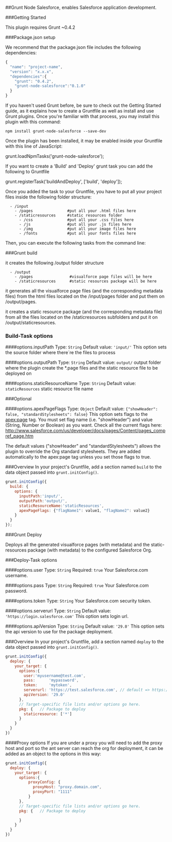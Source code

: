##Grunt Node Salesforce, enables Salesforce application development. 

###Getting Started

This plugin requires Grunt ~0.4.2

###Package.json setup

We recommend that the package.json file includes the following dependencies:

```js
{
  "name": "project-name",
  "version": "x.x.x",
  "dependencies":{
    "grunt": "0.4.2",
    "grunt-node-salesforce":"0.1.0"
  }
}
```

If you haven't used Grunt before, be sure to check out the Getting Started guide, as it explains how to create a Gruntfile as well as install and use Grunt plugins. Once you're familiar with that process, you may install this plugin with this command:

```shell
npm install grunt-node-salesforce --save-dev
```

Once the plugin has been installed, it may be enabled inside your Gruntfile with this line of JavaScript:

  grunt.loadNpmTasks('grunt-node-salesforce');

If you want to create a 'Build' and 'Deploy' grunt task you can add the following to Gruntfile

  grunt.registerTask('buildAndDeploy', ['build', 'deploy']);

Once you added the task to your Gruntfile, you have to put all your project files inside the following folder structure:
```shell
  - /input
    - /pages               #put all your .html files here
    - /staticresources     #static resources folder
      - /css               #put all your .css files here
      - /js                #put all your .js files here
      - /img               #put all your image files here
      - /fonts             #put all your fonts files here
```
Then, you can execute the following tasks from the command line:

###Grunt build

it creates the following /output folder structure
```shell
  - /output
    - /pages                #visualforce page files will be here
    - /staticresources      #static resources package will be here
```
it generates all the visualforce page files (and the corresponding metadata files) from the html files located on the /input/pages folder and put them on /output/pages.

it creates a static resource package (and the corresponding metadata file) from all the files located on the /staticresources subfolders and put it on /output/staticresources.

### Build-Task options

####options.inputPath
Type: `String`
Default value: `'input/'`
This option sets the source folder where there´re the files to process

####options.outputPath
Type: `String`
Default value: `output/`
output folder where the plugin create the *.page files and the static resource file to be deployed on

####options.staticResourceName
Type: `String`
Default value: `staticResources`
static resource file name

###Optional

####options.apexPageFlags
Type: `Object`
Default value: `{"showHeader": false, "standardStylesheets": false}`
This option sets flags to the <apex:page> tag. You must set flag name (i.e. "showHeader") and value (String, Number or Boolean) as you want. Check all the current flags here: http://www.salesforce.com/us/developer/docs/pages/Content/pages_compref_page.htm

The default values ("showHeader" and "standardStylesheets") allows the plugin to override the Org standard stylesheets. They are added automatically to the apex:page tag unless you set those flags to true.


###Overview
In your project's Gruntfile, add a section named `build` to the data object passed into `grunt.initConfig()`.

```js
grunt.initConfig({
  build: {
    options: {
      inputPath:'input/',
      outputPath:'output/',
      staticResourceName:'staticResources',
      apexPageFlags: {"flagName1": value1, "flagName2": value2}
    }
  }
});
```

###Grunt Deploy

Deploys all the generated visualforce pages (with metadata) and the static-resources package (with metadata) to the configured Salesforce Org.

###Deploy-Task options

####options.user
Type: `String`
Required: `true`
Your Salesforce.com username.

####options.pass
Type: `String`
Required: `true`
Your Salesforce.com password.

####options.token
Type: `String`
Your Salesforce.com security token.

####options.serverurl
Type: `String`
Default value: `'https://login.salesforce.com'`
This option sets login url.

####options.apiVersion
Type: `String`
Default value: `'29.0'`
This option sets the api version to use for the package deployment.

###Overview
In your project's Gruntfile, add a section named `deploy` to the data object passed into `grunt.initConfig()`.

```js
grunt.initConfig({
  deploy: {
    your_target: {
      options:{
        user:'myusername@test.com',
        pass:      'mypassword',
        token:     'mytoken',
        serverurl: 'https://test.salesforce.com', // default => https://login.salesforce.com
        apiVersion: '29.0'
      },
      // Target-specific file lists and/or options go here.
      pkg: {   // Package to deploy
        staticresource: ['*']
      }
    }
  }
})
```

####Proxy options
If you are under a proxy you will need to add the proxy host and port so the ant server can reach the org for deployment, it can be added as an object to the options in this way:
```js
grunt.initConfig({
  deploy: {
    your_target: {
      options:{
          proxyConfig: {
            proxyHost: "proxy.domain.com",
            proxyPort: "1111"
          }
      },
      // Target-specific file lists and/or options go here.
      pkg: {   // Package to deploy

      }
    }
  }
})
```